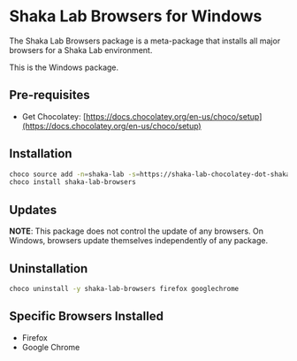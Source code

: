 # Shaka Lab Browsers for Windows

The Shaka Lab Browsers package is a meta-package that installs all major
browsers for a Shaka Lab environment.

This is the Windows package.

## Pre-requisites

 - Get Chocolatey: [https://docs.chocolatey.org/en-us/choco/setup](https://docs.chocolatey.org/en-us/choco/setup)

## Installation

```sh
choco source add -n=shaka-lab -s=https://shaka-lab-chocolatey-dot-shaka-player-demo.appspot.com/
choco install shaka-lab-browsers
```

## Updates

**NOTE**: This package does not control the update of any browsers.
On Windows, browsers update themselves independently of any package.

## Uninstallation

```sh
choco uninstall -y shaka-lab-browsers firefox googlechrome
```

## Specific Browsers Installed

 - Firefox
 - Google Chrome
